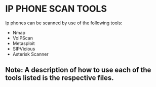 # IP PHONE SCAN TOOLS

Ip phones can be scanned by use of the following tools:
* Nmap 
* VoIPScan
* Metasploit
* SIPVicious
* Asterisk Scanner

## Note: A description of how to use each of the tools listed is the respective files.
